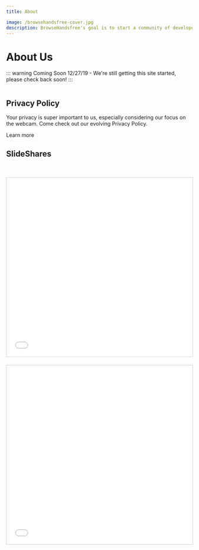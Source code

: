 ```yaml
---
title: About

image: /browsehandsfree-cover.jpg
description: BrowseHandsfree's goal is to start a community of developers and explorers around face pointers. Come check out what makes us tick, read our privacy policy, and more!
---
```


# About Us

::: warning Coming Soon
12/27/19 - We're still getting this site started, please check back soon!
:::

<div class="columns">
  <div class="column">
    <h2>Privacy Policy</h2>
    <p>Your privacy is super important to us, especially considering our focus on the webcam. Come check out our evolving Privacy Policy.</p>
    <router-link class="button" to="/about/privacy-policy/">Learn more</router-link>
  </div>
</div>

## SlideShares

<br>
<br>
<iframe src="//www.slideshare.net/slideshow/embed_code/key/6WtgPmQMO67D0z" width="595" height="485" frameborder="0" marginwidth="0" marginheight="0" scrolling="no" style="border:1px solid #CCC; border-width:1px; margin-bottom:5px; max-width: 100%;" allowfullscreen> </iframe>

<br>
<br>
<iframe src="//www.slideshare.net/slideshow/embed_code/key/tDkWHhYy3ffXO9" width="595" height="485" frameborder="0" marginwidth="0" marginheight="0" scrolling="no" style="border:1px solid #CCC; border-width:1px; margin-bottom:5px; max-width: 100%;" allowfullscreen> </iframe>
